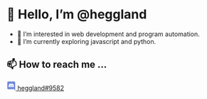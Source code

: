 <h1> 👋 Hello, I’m @heggland </h1>

- 👀 I’m interested in web development and program automation.
- 🌱 I’m currently exploring javascript and python.
<!---- 💞️ I’m looking to collaborate on ... --->

<h2> 📫 How to reach me ... </h2>
<div><a href="https://discordapp.com/users/231149928393474049" alt="discord link"> <img src="img/discord-logo.png" height="20" alt=discord id: heggland#9582 /> heggland#9582</a></div>

<!---
heggland/heggland is a ✨ special ✨ repository because its `README.md` (this file) appears on your GitHub profile.
You can click the Preview link to take a look at your changes.
--->

